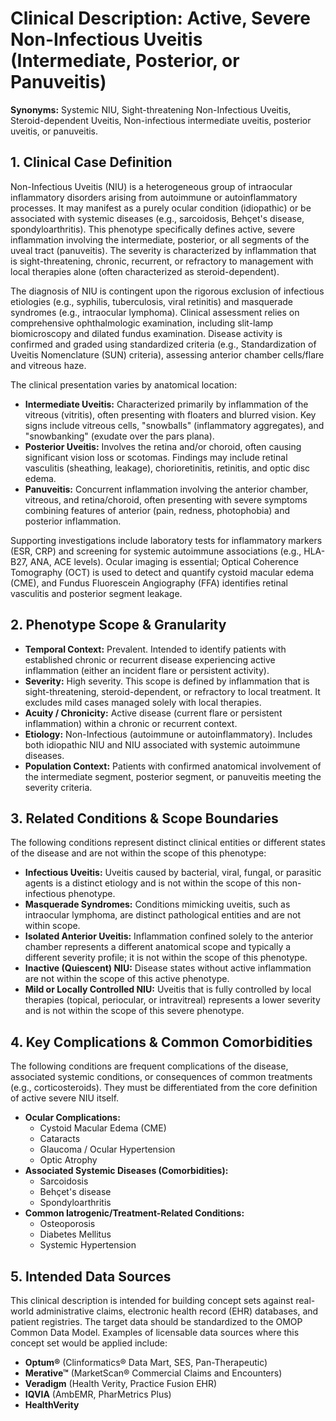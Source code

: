 # Clinical Description: Active, Severe Non-Infectious Uveitis (Intermediate, Posterior, or Panuveitis)

**Synonyms:** Systemic NIU, Sight-threatening Non-Infectious Uveitis, Steroid-dependent Uveitis, Non-infectious intermediate uveitis, posterior uveitis, or panuveitis.

## 1\. Clinical Case Definition

Non-Infectious Uveitis (NIU) is a heterogeneous group of intraocular inflammatory disorders arising from autoimmune or autoinflammatory processes. It may manifest as a purely ocular condition (idiopathic) or be associated with systemic diseases (e.g., sarcoidosis, Behçet's disease, spondyloarthritis). This phenotype specifically defines active, severe inflammation involving the intermediate, posterior, or all segments of the uveal tract (panuveitis). The severity is characterized by inflammation that is sight-threatening, chronic, recurrent, or refractory to management with local therapies alone (often characterized as steroid-dependent).

The diagnosis of NIU is contingent upon the rigorous exclusion of infectious etiologies (e.g., syphilis, tuberculosis, viral retinitis) and masquerade syndromes (e.g., intraocular lymphoma). Clinical assessment relies on comprehensive ophthalmologic examination, including slit-lamp biomicroscopy and dilated fundus examination. Disease activity is confirmed and graded using standardized criteria (e.g., Standardization of Uveitis Nomenclature (SUN) criteria), assessing anterior chamber cells/flare and vitreous haze.

The clinical presentation varies by anatomical location:

* **Intermediate Uveitis:** Characterized primarily by inflammation of the vitreous (vitritis), often presenting with floaters and blurred vision. Key signs include vitreous cells, "snowballs" (inflammatory aggregates), and "snowbanking" (exudate over the pars plana).  
* **Posterior Uveitis:** Involves the retina and/or choroid, often causing significant vision loss or scotomas. Findings may include retinal vasculitis (sheathing, leakage), chorioretinitis, retinitis, and optic disc edema.  
* **Panuveitis:** Concurrent inflammation involving the anterior chamber, vitreous, and retina/choroid, often presenting with severe symptoms combining features of anterior (pain, redness, photophobia) and posterior inflammation.

Supporting investigations include laboratory tests for inflammatory markers (ESR, CRP) and screening for systemic autoimmune associations (e.g., HLA-B27, ANA, ACE levels). Ocular imaging is essential; Optical Coherence Tomography (OCT) is used to detect and quantify cystoid macular edema (CME), and Fundus Fluorescein Angiography (FFA) identifies retinal vasculitis and posterior segment leakage.

## 2\. Phenotype Scope & Granularity

* **Temporal Context:** Prevalent. Intended to identify patients with established chronic or recurrent disease experiencing active inflammation (either an incident flare or persistent activity).  
* **Severity:** High severity. This scope is defined by inflammation that is sight-threatening, steroid-dependent, or refractory to local treatment. It excludes mild cases managed solely with local therapies.  
* **Acuity / Chronicity:** Active disease (current flare or persistent inflammation) within a chronic or recurrent context.  
* **Etiology:** Non-Infectious (autoimmune or autoinflammatory). Includes both idiopathic NIU and NIU associated with systemic autoimmune diseases.  
* **Population Context:** Patients with confirmed anatomical involvement of the intermediate segment, posterior segment, or panuveitis meeting the severity criteria.

## 3\. Related Conditions & Scope Boundaries

The following conditions represent distinct clinical entities or different states of the disease and are not within the scope of this phenotype:

* **Infectious Uveitis:** Uveitis caused by bacterial, viral, fungal, or parasitic agents is a distinct etiology and is not within the scope of this non-infectious phenotype.  
* **Masquerade Syndromes:** Conditions mimicking uveitis, such as intraocular lymphoma, are distinct pathological entities and are not within scope.  
* **Isolated Anterior Uveitis:** Inflammation confined solely to the anterior chamber represents a different anatomical scope and typically a different severity profile; it is not within the scope of this phenotype.  
* **Inactive (Quiescent) NIU:** Disease states without active inflammation are not within the scope of this active phenotype.  
* **Mild or Locally Controlled NIU:** Uveitis that is fully controlled by local therapies (topical, periocular, or intravitreal) represents a lower severity and is not within the scope of this severe phenotype.

## 4\. Key Complications & Common Comorbidities

The following conditions are frequent complications of the disease, associated systemic conditions, or consequences of common treatments (e.g., corticosteroids). They must be differentiated from the core definition of active severe NIU itself.

* **Ocular Complications:**  
  * Cystoid Macular Edema (CME)  
  * Cataracts  
  * Glaucoma / Ocular Hypertension  
  * Optic Atrophy  
* **Associated Systemic Diseases (Comorbidities):**  
  * Sarcoidosis  
  * Behçet's disease  
  * Spondyloarthritis  
* **Common Iatrogenic/Treatment-Related Conditions:**  
  * Osteoporosis  
  * Diabetes Mellitus  
  * Systemic Hypertension

## 5\. Intended Data Sources

This clinical description is intended for building concept sets against real-world administrative claims, electronic health record (EHR) databases, and patient registries. The target data should be standardized to the OMOP Common Data Model. Examples of licensable data sources where this concept set would be applied include:

* **Optum®** (Clinformatics® Data Mart, SES, Pan-Therapeutic)  
* **Merative™** (MarketScan® Commercial Claims and Encounters)  
* **Veradigm** (Health Verity, Practice Fusion EHR)  
* **IQVIA** (AmbEMR, PharMetrics Plus)  
* **HealthVerity**

